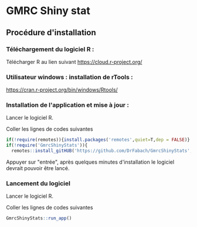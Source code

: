 # GMRC Shiny stat

## Procédure d'installation

### Téléchargement du logiciel R :

Télécharger R au lien suivant https://cloud.r-project.org/

### Utilisateur windows : installation de rTools :

https://cran.r-project.org/bin/windows/Rtools/

### Installation de l'application et mise à jour :

Lancer le logiciel R.

Coller les lignes de codes suivantes 
```r
if(!require(remotes)){install.packages('remotes',quiet=T,dep = FALSE)}
if(!require('GmrcShinyStats')){
  remotes::install_gitHUB('https://github.com/DrFabach/GmrcShinyStats',dep = T)  }
```
Appuyer sur "entrée", après quelques minutes d'installation le logiciel devrait pouvoir être lancé.

### Lancement du logiciel 

Lancer le logiciel R.

Coller les lignes de codes suivantes 
```r
GmrcShinyStats::run_app()
```

